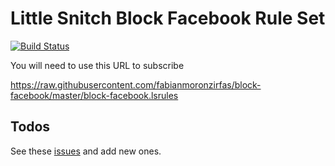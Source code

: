 Little Snitch Block Facebook Rule Set
=====================================

[![Build Status](https://travis-ci.org/fabianmoronzirfas/block-facebook.svg?branch=master)](https://travis-ci.org/fabianmoronzirfas/block-facebook)

You will need to use this URL to subscribe

https://raw.githubusercontent.com/fabianmoronzirfas/block-facebook/master/block-facebook.lsrules

## Todos

See these [issues](https://github.com/fabianmoronzirfas/block-facebook/issues) and add new ones.  
